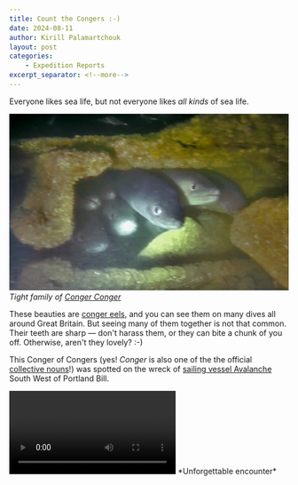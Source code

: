 ```yaml
---
title: Count the Congers :-)
date: 2024-08-11
author: Kirill Palamartchouk
layout: post
categories:
    - Expedition Reports
excerpt_separator: <!--more-->
---
```


Everyone likes sea life, but not everyone likes *all kinds* of sea life. 

![Tight family](/assets/images/2024-08-11-congers.jpg)
*Tight family of [Conger Conger](https://en.wikipedia.org/wiki/European_conger)*

These beauties are [conger
eels](https://www.marlin.ac.uk/species/detail/2126), and you can see them on
many dives all around Great Britain. But seeing many of them together is not
that common. Their teeth are sharp — don't harass them, or they can bite a chunk
of you off. Otherwise, aren't they lovely? :-)

<!--more-->

This Conger of Congers (yes! *Conger* is also one of the the official [collective
nouns](https://thecollectivenouns.com/animals/collective-noun-for-eels/)!) was
spotted on the wreck of [sailing vessel
Avalanche](https://deeperdorset.co.uk/wreck/avalanche/) South West of Portland Bill.

<video src="/assets/videos/2024-08-11-congers.mp4" controls>
Your browser does not support the video tag.
</video>
*Unforgettable encounter*
